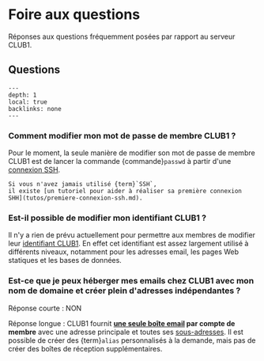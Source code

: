 Foire aux questions
===================

Réponses aux questions fréquemment posées par rapport au serveur CLUB1.

Questions
---------

```{contents}
---
depth: 1
local: true
backlinks: none
---
```

### Comment modifier mon mot de passe de membre CLUB1 ?

Pour le moment, la seule manière de modifier son mot de passe de membre CLUB1
est de lancer la commande {commande}`passwd` à partir d'une [connexion SSH](services/ssh.md).

```{tip}
Si vous n'avez jamais utilisé {term}`SSH`,
il existe [un tutoriel pour aider à réaliser sa première connexion SHH](tutos/premiere-connexion-ssh.md).
```

### Est-il possible de modifier mon identifiant CLUB1 ?

Il n'y a rien de prévu actuellement pour permettre aux membres de modifier leur [identifiant CLUB1](./info/general.md#identifiant).
En effet cet identifiant est assez largement utilisé à différents niveaux,
notamment pour les adresses email, les pages Web statiques et les bases de données.

### Est-ce que je peux héberger mes emails chez CLUB1 avec mon nom de domaine et créer plein d'adresses indépendantes ?

Réponse courte : NON

Réponse longue :
CLUB1 fournit **[une seule boîte email](/services/email.md) par compte de membre**
avec une adresse principale et toutes ses [sous-adresses](services/email.md#sous-adresses).
Il est possible de créer des {term}`alias` personnalisés à la demande,
mais pas de créer des boîtes de réception supplémentaires.
